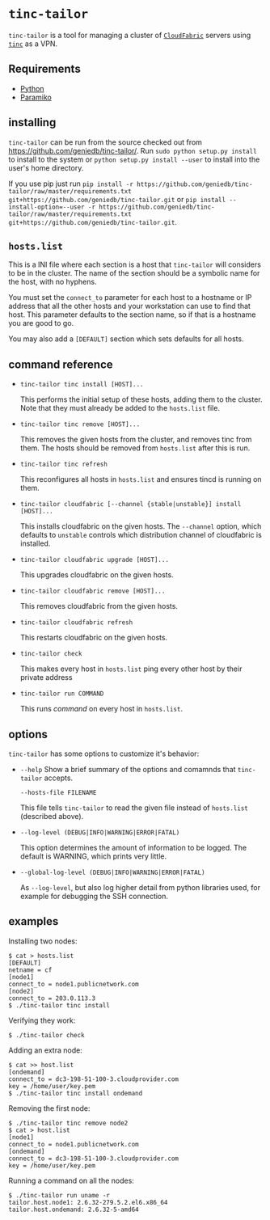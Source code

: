 
`tinc-tailor`
=============

`tinc-tailor` is a tool for managing a cluster of
[`CloudFabric`](http://www.geniedb.com/) servers using
[`tinc`](http://www.tinc-vpn.org/) as a VPN.


Requirements
------------
* [Python](http://www.python.org/)
* [Paramiko](http://www.lag.net/paramiko/)

installing
----------

`tinc-tailor` can be run from the source checked out from
<https://github.com/geniedb/tinc-tailor/>.  Run `sudo python setup.py install`
to install to the system or `python setup.py install --user` to install into
the user's home directory.

If you use pip just run
`pip install -r https://github.com/geniedb/tinc-tailor/raw/master/requirements.txt git+https://github.com/geniedb/tinc-tailor.git`
or
`pip install --install-option=--user -r https://github.com/geniedb/tinc-tailor/raw/master/requirements.txt git+https://github.com/geniedb/tinc-tailor.git`.

`hosts.list`
------------

This is a INI file where each section is a host that `tinc-tailor` will
considers to be in the cluster.  The name of the section should be a symbolic
name for the host, with no hyphens.

You must set the `connect_to` parameter for each host to a hostname or IP
address that all the other hosts and your workstation can use to find that
host. This parameter defaults to the section name, so if that is a hostname
you are good to go.

You may also add a `[DEFAULT]` section which sets defaults for all hosts.


command reference
-----------------

*  `tinc-tailor tinc install [HOST]...`

   This performs the initial setup of these hosts, adding them to the cluster.
   Note that they must already be added to the `hosts.list` file. 

*  `tinc-tailor tinc remove [HOST]...`

   This removes the given hosts from the cluster, and removes tinc from them.
   The hosts should be removed from `hosts.list` after this is run.

*  `tinc-tailor tinc refresh`

   This reconfigures all hosts in `hosts.list` and ensures tincd is running on
   them.

*  `tinc-tailor cloudfabric [--channel {stable|unstable}] install [HOST]...`

   This installs cloudfabric on the given hosts.  The `--channel` option, which
   defaults to `unstable` controls which distribution channel of cloudfabric is
   installed.

*  `tinc-tailor cloudfabric upgrade [HOST]...`

   This upgrades cloudfabric on the given hosts.

*  `tinc-tailor cloudfabric remove [HOST]...`

   This removes cloudfabric from the given hosts.

*  `tinc-tailor cloudfabric refresh`

   This restarts cloudfabric on the given hosts.

*  `tinc-tailor check`

   This makes every host in `hosts.list` ping every other host by their private
   address

*  `tinc-tailor run COMMAND`

    This runs *command* on every host in `hosts.list`.
   

options
-------

`tinc-tailor` has some options to customize it's behavior:

*  `--help`
   Show a brief summary of the options and comamnds that `tinc-tailor` accepts.

   `--hosts-file FILENAME`
   
   This file tells `tinc-tailor` to read the given file instead of `hosts.list`
   (described above).

*  `--log-level (DEBUG|INFO|WARNING|ERROR|FATAL)`

   This option determines the amount of information to be logged. The default
   is WARNING, which prints very little.

*  `--global-log-level (DEBUG|INFO|WARNING|ERROR|FATAL)`

   As `--log-level`, but also log higher detail from python libraries used, for
   example for debugging the SSH connection.

examples
--------

Installing two nodes:

    $ cat > hosts.list
    [DEFAULT]
    netname = cf
    [node1]
    connect_to = node1.publicnetwork.com
    [node2]
    connect_to = 203.0.113.3
    $ ./tinc-tailor tinc install

Verifying they work:

    $ ./tinc-tailor check

Adding an extra node:

    $ cat >> host.list
    [ondemand]
    connect_to = dc3-198-51-100-3.cloudprovider.com
    key = /home/user/key.pem
    $ ./tinc-tailor tinc install ondemand

Removing the first node:

    $ ./tinc-tailor tinc remove node2
    $ cat > host.list
    [node1]
    connect_to = node1.publicnetwork.com
    [ondemand]
    connect_to = dc3-198-51-100-3.cloudprovider.com
    key = /home/user/key.pem

Running a command on all the nodes:

    $ ./tinc-tailor run uname -r
    tailor.host.node1: 2.6.32-279.5.2.el6.x86_64
    tailor.host.ondemand: 2.6.32-5-amd64
